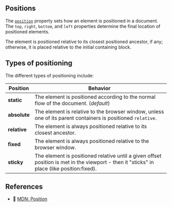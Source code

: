 ## Positions

The [`position`](https://developer.mozilla.org/en-US/docs/Web/CSS/position) property sets how an element is positioned in a document. The `top`, `right`, `bottom`, and `left` properties determine the final location of
positioned elements.

The element is positioned relative to its closest positioned ancestor, if any; otherwise, it is placed relative to the initial containing block.

## Types of positioning

The different types of positioning include:

| Position     | Behavior                                                                                                                                   |
| ------------ | ------------------------------------------------------------------------------------------------------------------------------------------ |
| **static**   | The element is positioned according to the normal flow of the document. (_default_)                                                        |
| **absolute** | The element is relative to the browser window, unless one of its parent containers is positioned `relative`.                               |
| **relative** | The element is always positioned relative to its closest ancestor.                                                                         |
| **fixed**    | The element is always positioned relative to the browser window.                                                                           |
| **sticky**   | The element is positioned relative until a given offset position is met in the viewport - then it "sticks" in place (like position:fixed). |

## References

- 🔗 [MDN: Position](https://developer.mozilla.org/en-US/docs/Learn/CSS/CSS_layout/Positioning)
